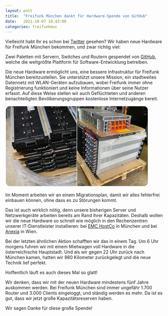```yaml
---
layout: post
title:  "Freifunk München dankt für Hardware-Spende von GitHub"
date:   2021-10-07 10:43:00
categories: freifunkmuc
---
```


Vielleicht habt Ihr es schon bei [Twitter](https://twitter.com/FreifunkMUC/status/1406616494230880256?s=20) gesehen?
Wir haben neue Hardware für Freifunk München bekommen, und zwar richtig viel:

Zwei Paletten mit Servern, Switches und Routern gespendet von [GitHub](https://github.com/), welche die weltgrößte Plattform für Software-Entwicklung betreiben.

Die neue Hardware ermöglicht uns, eine bessere Infrastruktur für Freifunk München bereitzustellen. Sie unterstützt unsere Mission, ein stadtweites Datennetz mit WLAN-Geräten aufzubauen, wobei Freifunk immer ohne Registrierung funktioniert und keine Informationen über seine Nutzer erfasst. Auf diese Weise stellen wir auch Geflüchteten und anderen benachteiligten Bevölkerungsgruppen kostenlose Internetzugänge bereit.

![Server](/assets/servers-github.png)

Im Moment arbeiten wir an einem Migrationsplan, damit wir alles fehlerfrei einbauen können, ohne dass es zu Störungen kommt.

Das ist auch wirklich nötig, denn unsere bisherigen Server und Netzwerkgeräte arbeiten bereits am Rand ihrer Kapazitäten.
Deshalb wollen wir die neue Hardware so schnell wie möglich in den Rechenzentren unserer IT-Dienstleister installieren:
bei [EMC HostCo](https://emc-hostco.de/de/) in München und bei [Anexia](https://anexia.com/de/) in Wien.

Bei der letzten ähnlichen Aktion schafften wir das in einem Tag. Um 6 Uhr morgens fuhren wir mit einem Mietwagen voll Hardware in die österreichische Hauptstadt.
Und als wir gegen 22 Uhr zurück nach München kamen, hatten wir 980 Kilometer zurückgelegt und die neue Technik lief perfekt.

Hoffentlich läuft es auch dieses Mal so glatt!

Wir denken, dass wir mit der neuen Hardware mindestens fünf Jahre auskommen werden. Bei Freifunk München sind immer ungefähr 1.700 Router und 3.000 Clients eingeloggt, und ständig werden es mehr. Da ist es gut, dass wir jetzt große Kapazitätsreserven haben. 

Wir sagen Danke für diese große Spende!
